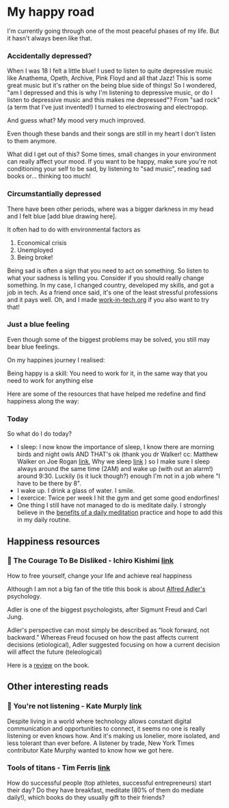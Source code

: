# My happy road
I'm currently going through one of the most peaceful phases of my life. But it hasn't always been like that.

### Accidentally depressed?

When I was 18 I felt a little blue! I used to listen to quite depressive music 
like Anathema, Opeth, Archive, Pink Floyd and all that Jazz! This is some great music but it's rather on the being blue side of things!
So I wondered, "am I depressed and this is why I'm listening to depressive music, or do I listen to depressive
music and this makes me depressed"?
From "sad rock" (a term that I've just invented!) I turned to electroswing and electropop. 

And guess what? My mood very much improved.

Even though these bands and their songs are still in my heart I don't listen to them anymore.

What did I get out of this? Some times, small changes in your environment can really affect your mood.
If you want to be happy, make sure you're not conditioning your self to be sad, by listening to "sad music", 
reading sad books or... thinking too much! 

### Circumstantially depressed
There have been other periods, where was a bigger darkness in my head and I felt blue [add blue drawing here].

It often had to do with environmental factors as 
1. Economical crisis 
1. Unemployed
1. Being broke!

Being sad is often a sign that you need to act on something. So listen to what your sadness is telling you. 
Consider if you should really change something.
In my case, I changed country, developed my skills, and got a job in tech. 
As a friend once said, it's one of the least stressful professions and it pays well. 
Oh, and I made [work-in-tech.org](work-in-tech.org) if you also want to try that!

### Just a blue feeling
Even though some of the biggest problems may be solved, you still may bear blue feelings.

On my happines journey I realised:

Being happy is a skill: You need to work for it, in the same way that you need to work for anything else

Here are some of the resources that have helped me redefine and find happiness along the way:

### Today
So what do I do today?

- I sleep: I now know the importance of sleep, I know there are morning birds and night owls AND THAT's ok (thank you dr Walker! 
cc: Matthew Walker on Joe Rogan [link](https://www.youtube.com/watch?v=pwaWilO_Pig), Why we sleep [link](https://www.amazon.de/-/en/Matthew-Walker-PhD/dp/1501144316)
)
so I make sure I sleep always around the same time (2AM) and wake up (with out an alarm!) around 9:30. 
Luckily (is it luck though?) enough I'm not in a job where "I have to be there by 8". 
- I wake up. I drink a glass of water. I smile.
- I exercice: Twice per week I hit the gym and get some good endorfines!
- One thing I still have not managed to do is meditate daily. I strongly believe in the [benefits of a daily meditation](https://www.google.com/search?q=scientific+benefits+of+meditation&oq=scientific+benefits+o&aqs=chrome.1.0i512l2j69i57j0i512l7.6377j0j7&sourceid=chrome&ie=UTF-8) practice and hope to add this in my daily routine.

## Happiness resources

### 📖 The Courage To Be Disliked - Ichiro Kishimi [link](https://www.amazon.de/-/en/Ichiro-Kishimi/dp/1501197274)
How to free yourself, change your life and achieve real happiness 

Although I am not a big fan of the title this book is about [Alfred Adler's](https://en.wikipedia.org/wiki/Alfred_Adler) psychology.

Adler is one of the biggest psychologists, after Sigmunt Freud and Carl Jung.

Adler's perspective can most simply be described as “look forward, not backward.” 
Whereas Freud focused on how the past affects current decisions (etiological), 
Adler suggested focusing on how a current decision will affect the future (teleological)

Here is a [review](https://medium.com/@dlishego/alfred-adler-the-courage-to-be-disliked-d24b4d72a778) on the book.


## Other interesting reads
### 📖 You're not listening - Kate Murply [link](https://www.amazon.de/Youre-Not-Listening-Missing-International/dp/1250760348/ref=asc_df_1250760348_nodl?tag=googshopde-21&linkCode=df0&hvadid=407409288703&hvpos=&hvnetw=g&hvrand=4100153239765215084&hvpone=&hvptwo=&hvqmt=&hvdev=m&hvdvcmdl=&hvlocint=&hvlocphy=9043090&hvtargid=pla-862272798678&psc=1&th=1&psc=1&tag=&ref=&adgrpid=86815916853&hvpone=&hvptwo=&hvadid=407409288703&hvpos=&hvnetw=g&hvrand=4100153239765215084&hvqmt=&hvdev=m&hvdvcmdl=&hvlocint=&hvlocphy=9043090&hvtargid=pla-862272798678&dplnkId=7e8f8b48-dbf4-4286-8c67-13762cf76ddb)

Despite living in a world where technology allows constant digital communication and opportunities to connect, it seems no one is really listening or even knows how. And it's making us lonelier, more isolated, and less tolerant than ever before. A listener by trade, New York Times contributor Kate Murphy wanted to know how we got here.
### Tools of titans - Tim Ferris [link](https://www.amazon.de/-/en/Timothy-Ferriss/dp/1328683788)
How do successful people (top athletes, successful entrepreneurs) start their day? Do they have breakfast, meditate (80% of them do mediate daily!), which books do they usually gift to their friends?

